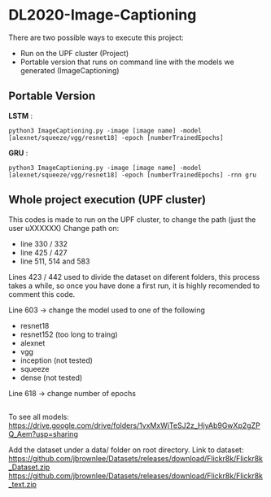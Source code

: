 # DL2020-Image-Captioning

There are two possible ways to execute this project:
 - Run on the UPF cluster (Project)
 - Portable version that runs on command line with the models we generated (ImageCaptioning)

## Portable Version
**LSTM** : 

`python3 ImageCaptioning.py -image [image name] -model [alexnet/squeeze/vgg/resnet18] -epoch [numberTrainedEpochs]`

**GRU**  : 

`python3 ImageCaptioning.py -image [image name] -model [alexnet/squeeze/vgg/resnet18] -epoch [numberTrainedEpochs] -rnn gru`

## Whole project execution (UPF cluster)
This codes is made to run on the UPF cluster, to change the path (just the user uXXXXXX)
Change path on: 
 - line 330 / 332
 - line 425 / 427
 - line 511, 514 and 583 

Lines 423 / 442 used to divide the dataset on diferent folders, this process takes a while, so once you have done a first
run, it is highly recomended to comment this code. 

Line 603 -> change the model used to one of the following 
 - resnet18
 - resnet152 (too long to traing)
 - alexnet
 - vgg
 - inception (not tested)
 - squeeze
 - dense (not tested)

Line 618 -> change number of epochs

##

To see all models:
https://drive.google.com/drive/folders/1vxMxWjTeSJ2z_HjyAb9GwXp2gZPQ_Aem?usp=sharing

Add the dataset under a data/ folder on root directory. Link to dataset:
https://github.com/jbrownlee/Datasets/releases/download/Flickr8k/Flickr8k_Dataset.zip
https://github.com/jbrownlee/Datasets/releases/download/Flickr8k/Flickr8k_text.zip
